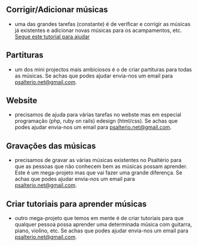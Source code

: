 ## Corrigir/Adicionar músicas
- uma das grandes tarefas (constante) é de verificar e corrigir as músicas já existentes e adicionar novas músicas para os acampamentos, etc. [Segue este tutorial para ajudar](https://github.com/psalterio/repository/blob/master/resources/mini-tutorial-adicionar-musicas.md)

## Partituras
- um dos mini projectos mais ambiciosos é o de criar partituras para todas as músicas. Se achas que podes ajudar envia-nos um email para psalterio.net@gmail.com.

## Website
- precisamos de ajuda para várias tarefas no webste mas em especial programação (php, ruby on rails) edesign (html/css). Se achas que podes ajudar envia-nos um email para psalterio.net@gmail.com.

## Gravações das músicas
- precisamos de gravar as várias músicas existentes no Psaltério para que as pessoas que não conhecem bem as músicas possam aprender. Este é um mega-projeto mas que vai fazer uma grande diferença. Se achas que podes ajudar envia-nos um email para psalterio.net@gmail.com.

## Criar tutoriais para aprender músicas
- outro mega-projeto que temos em mente é de criar tutoriais para que qualquer pessoa possa aprender uma determinada música com guitarra, piano, violino, etc.  Se achas que podes ajudar envia-nos um email para psalterio.net@gmail.com.
 
